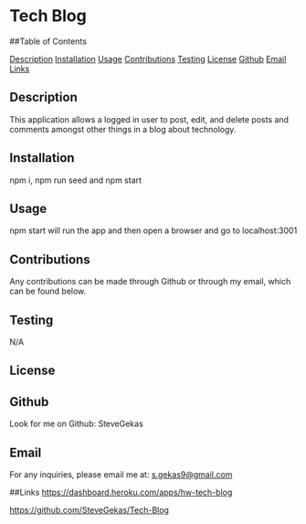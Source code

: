 # Tech Blog
  
   

  ##Table of Contents
  
   [Description](#description)
   [Installation](#installation)
   [Usage](#usage)
   [Contributions](#contributions)
   [Testing](#testing)
   [License](#license)
   [Github](#github)
   [Email](#email)
   [Links](#links)
  
  

  ## Description
  This application allows a logged in user to post, edit, and delete posts and comments amongst other things in a blog about technology.

  ## Installation
  npm i, npm run seed and npm start

  ## Usage
  npm start will run the app and then open a browser and go to localhost:3001

  ## Contributions
  Any contributions can be made through Github or through my email, which can be found below.

  ## Testing
  N/A

  ## License
  
    
  ## Github
  Look for me on Github: SteveGekas

  ## Email
  For any inquiries, please email me at: s.gekas9@gmail.com

  ##Links
  https://dashboard.heroku.com/apps/hw-tech-blog

https://github.com/SteveGekas/Tech-Blog
